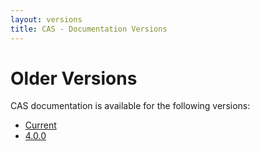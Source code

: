 ```yaml
---
layout: versions
title: CAS - Documentation Versions
---
```

# Older Versions
CAS documentation is available for the following versions:

- [Current](current/index.html)
- [4.0.0](4.0.0/index.html)